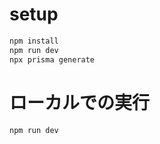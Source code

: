 # setup

```bash
npm install
npm run dev
npx prisma generate
```

# ローカルでの実行

```bash
npm run dev
```
